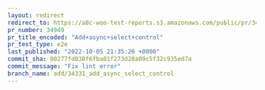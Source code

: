 ```yaml
---
layout: redirect
redirect_to: https://a8c-woo-test-reports.s3.amazonaws.com/public/pr/34949/e2e/index.html
pr_number: 34949
pr_title_encoded: "Add+async+select+control"
pr_test_type: e2e
last_published: "2022-10-05 21:35:26 +0000"
commit_sha: 00277fd030f6fba01f273d28a09c5f32c935ed7a
commit_message: "Fix lint error"
branch_name: add/34331_add_async_select_control
---
```

